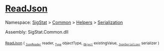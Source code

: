# [ReadJson](./RectangleFConverter-100664059.md)

Namespace: [SigStat]() > [Common](./../../../README.md) > [Helpers](./../../README.md) > [Serialization](./../README.md)

Assembly: SigStat.Common.dll

<sub>[ReadJson](./RectangleFConverter-100664059.md) ( <sub>[`JsonReader`](./RectangleFConverter-100664059.md)</sub> reader, <sub>[`Type`](https://docs.microsoft.com/en-us/dotnet/api/System.Type)</sub> objectType, <sub>[`Object`](https://docs.microsoft.com/en-us/dotnet/api/System.Object)</sub> existingValue, <sub>[`JsonSerializer`](./RectangleFConverter-100664059.md)</sub> serializer )</sub>&nbsp; &nbsp; &nbsp; &nbsp; &nbsp; &nbsp; &nbsp; &nbsp; &nbsp;<sub></sub>
